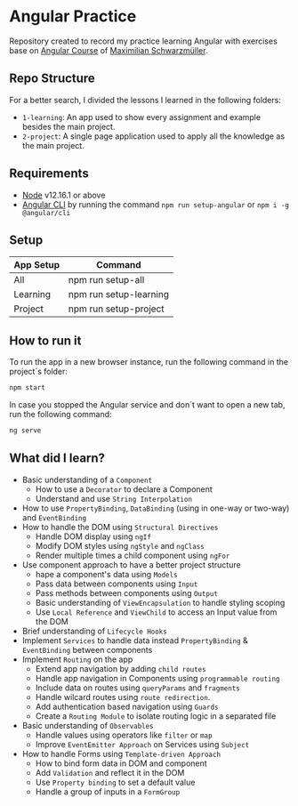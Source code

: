 # Angular Practice
Repository created to record my practice learning Angular with exercises base on [Angular Course](https://www.udemy.com/course/the-complete-guide-to-angular-2/) of [Maximilian Schwarzmüller](https://www.udemy.com/user/maximilian-schwarzmuller/).

## Repo Structure
For a better search, I divided the lessons I learned in the following folders:
- `1-learning`: An app used to show every assignment and example besides the main project.
- `2-project`: A single page application used to apply all the knowledge as the main project.

## Requirements
 - [Node](https://nodejs.org/en/download/) v12.16.1 or above
 - [Angular CLI](https://cli.angular.io/) by running the command `npm run setup-angular` or `npm i -g @angular/cli`

## Setup
| App Setup | Command |
| ------ | ------ |
| All | npm run setup-all |
| Learning | npm run setup-learning |
| Project | npm run setup-project |

## How to run it
To run the app in a new browser instance, run the following command in the project´s folder:
```sh
npm start
```
In case you stopped the Angular service and don´t want to open a new tab, run the following command:
```sh
ng serve
```

## What did I learn?
 - Basic understanding of a `Component`
   - How to use a `Decorator` to declare a Component
   - Understand and use `String Interpolation`
 - How to use `PropertyBinding`, `DataBinding` (using in one-way or two-way) and `EventBinding`
 - How to handle the DOM using `Structural Directives`
   - Handle DOM display using `ngIf`
   - Modify DOM styles using `ngStyle` and `ngClass`
   - Render multiple times a child component using `ngFor`
 - Use component approach to have a better project structure
   - hape a component's data using `Models`
    - Pass data between components using `Input`
    - Pass methods between components using `Output`
    - Basic understanding of `ViewEncapsulation` to handle styling scoping
    - Use `Local Reference` and `ViewChild` to access an Input value from the DOM
 - Brief understanding of `Lifecycle Hooks`
 - Implement `Services` to handle data instead `PropertyBinding` & `EventBinding` between components
 - Implement `Routing` on the app
   - Extend app navigation by adding `child routes`
   - Handle app navigation in Components using `programmable routing`
   - Include data on routes using `queryParams` and `fragments`
   - Handle wilcard routes using `route redirection`.
   - Add authentication based navigation using `Guards`
   - Create a `Routing Module` to isolate routing logic in a separated file
 - Basic understanding of `Observables`
   - Handle values using operators like `filter` or `map`
   - Improve `EventEmitter Approach` on Services using `Subject`
 - How to handle Forms using `Template-driven Approach`
   - How to bind form data in DOM and component
   - Add `Validation` and reflect it in the DOM
   - Use `Property binding` to set a default value
   - Handle a group of inputs in a `FormGroup`